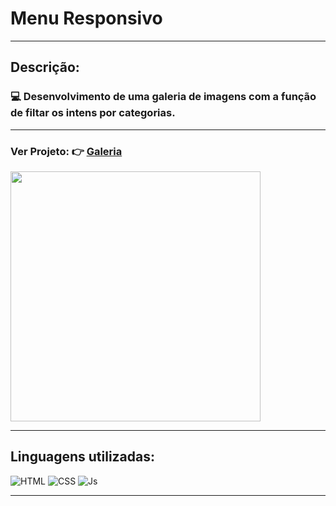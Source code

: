 # Menu Responsivo
<hr>

## Descrição:
### :computer: Desenvolvimento de uma galeria de imagens com a função de filtar os intens por categorias.
<hr>

### Ver Projeto: :point_right: [Galeria](https://rodrigofuster.github.io/galeria-imagens/)


 
<img height="400em" width="400em" src="https://user-images.githubusercontent.com/87047818/177774815-baa6e0c7-9ff4-4a2d-8dd1-09e17d286585.gif"/>



<hr>

## Linguagens utilizadas:

![HTML](https://img.shields.io/badge/HTML-239120?style=for-the-badge&logo=html5&logoColor=white)
![CSS](https://img.shields.io/badge/CSS-239120?&style=for-the-badge&logo=css3&logoColor=white)
![Js](https://img.shields.io/badge/JavaScript-F7DF1E?style=for-the-badge&logo=javascript&logoColor=black)
 <hr>
 
